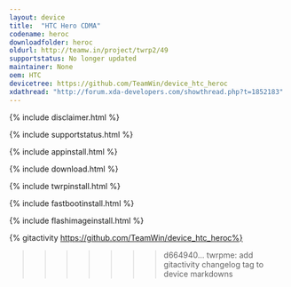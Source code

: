 ```yaml
---
layout: device
title:  "HTC Hero CDMA"
codename: heroc
downloadfolder: heroc
oldurl: http://teamw.in/project/twrp2/49
supportstatus: No longer updated
maintainer: None
oem: HTC
devicetree: https://github.com/TeamWin/device_htc_heroc
xdathread: "http://forum.xda-developers.com/showthread.php?t=1852183"
---
```


{% include disclaimer.html %}

{% include supportstatus.html %}

{% include appinstall.html %}

{% include download.html %}

{% include twrpinstall.html %}

{% include fastbootinstall.html %}

{% include flashimageinstall.html %}

{% gitactivity  https://github.com/TeamWin/device_htc_heroc%}
>>>>>>> d664940... twrpme: add gitactivity changelog tag to device markdowns
